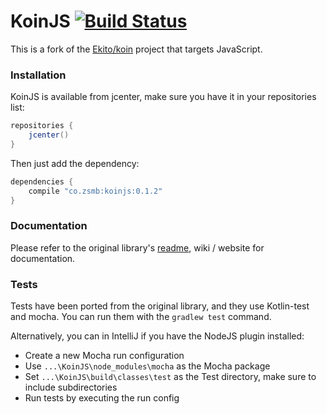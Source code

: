 # KoinJS  [![Build Status](https://travis-ci.org/zsmb13/KoinJS.svg?branch=master)](https://travis-ci.org/zsmb13/KoinJS)

This is a fork of the [Ekito/koin](https://github.com/Ekito/koin) project that targets JavaScript. 

### Installation

KoinJS is available from jcenter, make sure you have it in your repositories list:

```groovy
repositories {
    jcenter()
}
```

Then just add the dependency:

```groovy
dependencies {
    compile "co.zsmb:koinjs:0.1.2"
}
```

### Documentation

Please refer to the original library's [readme](https://github.com/Ekito/koin/blob/5e9896e8af64adad6540e686bf5e3f852f8ae9ea/README.md), wiki / website for documentation.

### Tests

Tests have been ported from the original library, and they use Kotlin-test and mocha. You can run them with the `gradlew test` command.
 
Alternatively, you can in IntelliJ if you have the NodeJS plugin installed:

- Create a new Mocha run configuration
- Use `...\KoinJS\node_modules\mocha` as the Mocha package
- Set `...\KoinJS\build\classes\test` as the Test directory, make sure to include subdirectories
- Run tests by executing the run config
